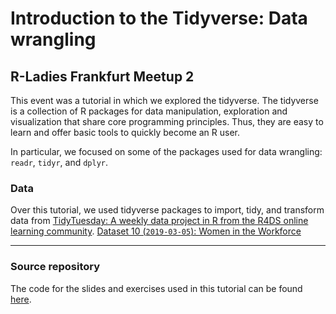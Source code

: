 # Introduction to the Tidyverse: Data wrangling

## R-Ladies Frankfurt Meetup 2

This event was a tutorial in which we explored the tidyverse. 
The tidyverse is a collection of R packages for data manipulation, exploration and visualization that share core programming principles. 
Thus, they are easy to learn and offer basic tools to quickly become an R user. 

In particular, we focused on some of the packages used for data wrangling: `readr`, `tidyr`, and `dplyr`.

### Data
Over this tutorial, we used tidyverse packages to import, tidy, and transform data from [TidyTuesday: A weekly data project in R from the R4DS online learning community](https://github.com/rfordatascience/tidytuesday).
[Dataset 10 (`2019-03-05`): Women in the Workforce](https://github.com/rfordatascience/tidytuesday/tree/master/data/2019/2019-03-05)


***


### Source repository
The code for the slides and exercises used in this tutorial can be found [here](https://github.com/sandrapintor/introduction-tidyverse_tutorial).
